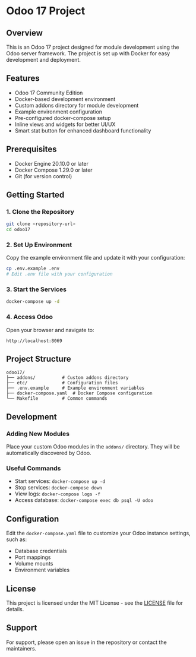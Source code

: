 # Odoo 17 Project

## Overview
This is an Odoo 17 project designed for module development using the Odoo server framework. The project is set up with Docker for easy development and deployment.

## Features
- Odoo 17 Community Edition
- Docker-based development environment
- Custom addons directory for module development
- Example environment configuration
- Pre-configured docker-compose setup
- Inline views and widgets for better UI/UX
- Smart stat button for enhanced dashboard functionality

## Prerequisites
- Docker Engine 20.10.0 or later
- Docker Compose 1.29.0 or later
- Git (for version control)

## Getting Started

### 1. Clone the Repository
```bash
git clone <repository-url>
cd odoo17
```

### 2. Set Up Environment
Copy the example environment file and update it with your configuration:
```bash
cp .env.example .env
# Edit .env file with your configuration
```

### 3. Start the Services
```bash
docker-compose up -d
```

### 4. Access Odoo
Open your browser and navigate to:
```
http://localhost:8069
```

## Project Structure
```
odoo17/
├── addons/          # Custom addons directory
├── etc/             # Configuration files
├── .env.example     # Example environment variables
├── docker-compose.yaml  # Docker Compose configuration
└── Makefile         # Common commands
```

## Development

### Adding New Modules
Place your custom Odoo modules in the `addons/` directory. They will be automatically discovered by Odoo.

### Useful Commands
- Start services: `docker-compose up -d`
- Stop services: `docker-compose down`
- View logs: `docker-compose logs -f`
- Access database: `docker-compose exec db psql -U odoo`

## Configuration
Edit the `docker-compose.yaml` file to customize your Odoo instance settings, such as:
- Database credentials
- Port mappings
- Volume mounts
- Environment variables

## License
This project is licensed under the MIT License - see the [LICENSE](LICENSE) file for details.

## Support
For support, please open an issue in the repository or contact the maintainers.